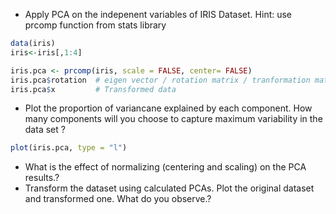 
- Apply PCA on the indepenent variables of IRIS Dataset. Hint: use prcomp function from stats library
```r
data(iris)
iris<-iris[,1:4]
```
```r
iris.pca <- prcomp(iris, scale = FALSE, center= FALSE)
iris.pca$rotation  # eigen vector / rotation matrix / tranformation matrix
iris.pca$x         # Transformed data
```
- Plot the proportion of variancane explained by each component. How many components will you choose to capture maximum variability in the data set ?
```r
plot(iris.pca, type = "l")
```
- What is the effect of normalizing (centering and scaling) on the PCA results.?
- Transform the dataset using calculated PCAs. Plot the original dataset and transformed one. What do you observe.?
